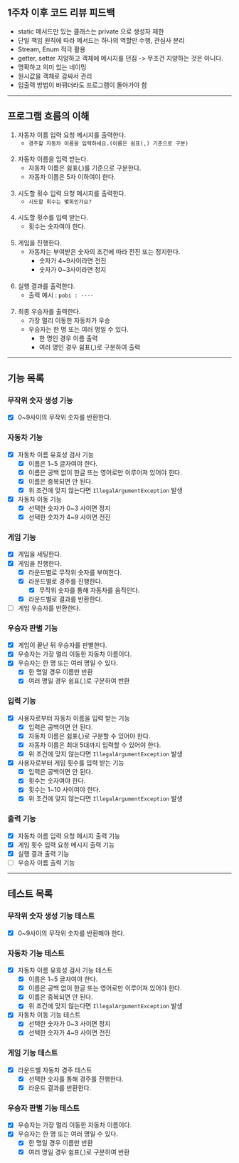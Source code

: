 ## 1주차 이후 코드 리뷰 피드백

- static 메서드만 있는 클래스는 private 으로 생성자 제한
- 단일 책임 원칙에 따라 메서드는 하나의 역할만 수행, 관심사 분리
- Stream, Enum 적극 활용
- getter, setter 지양하고 객체에 메시지를 던짐 -> 무조건 지양하는 것은 아니다.
- 명확하고 의미 있는 네이밍
- 원시값을 객체로 감싸서 관리
- 입출력 방법이 바뀌더라도 프로그램이 돌아가야 함

---

## 프로그램 흐름의 이해

1. 자동차 이름 입력 요청 메시지를 출력한다.
    - `경주할 자동차 이름을 입력하세요.(이름은 쉼표(,) 기준으로 구분)`
      <br><br>
2. 자동차 이름을 입력 받는다.
    - 자동차 이름은 쉼표(,)를 기준으로 구분한다.
    - 자동차 이름은 5자 이하여야 한다.
      <br><br>
3. 시도할 횟수 입력 요청 메시지를 출력한다.
    - `시도할 회수는 몇회인가요?`
      <br><br>
4. 시도할 횟수를 입력 받는다.
    - 횟수는 숫자여야 한다.
      <br><br>
5. 게임을 진행한다.
    - 자동차는 부여받은 숫자의 조건에 따라 전진 또는 정지한다.
        - 숫자가 4~9사이라면 전진
        - 숫자가 0~3사이라면 정지
          <br><br>
6. 실행 결과를 출력한다.
    - 출력 예시 : `pobi : ----`
      <br><br>
7. 최종 우승자를 출력한다.
    - 가장 멀리 이동한 자동차가 우승
    - 우승자는 한 명 또는 여러 명일 수 있다.
        - 한 명인 경우 이름 출력
        - 여러 명인 경우 쉼표(,)로 구분하여 출력

---

## 기능 목록

### 무작위 숫자 생성 기능
- [X] 0~9사이의 무작위 숫자를 반환한다.

### 자동차 기능
- [X] 자동차 이름 유효성 검사 기능
    - [X] 이름은 1~5 글자여야 한다.
    - [X] 이름은 공백 없이 한글 또는 영어로만 이루어져 있어야 한다.
    - [X] 이름은 중복되면 안 된다.
    - [X] 위 조건에 맞지 않는다면 `IllegalArgumentException` 발생
- [X] 자동차 이동 기능
    - [X] 선택한 숫자가 0~3 사이면 정지
    - [X] 선택한 숫자가 4~9 사이면 전진

### 게임 기능
- [X] 게임을 세팅한다.
- [X] 게임을 진행한다.
  - [X] 라운드별로 무작위 숫자를 부여한다.
  - [X] 라운드별로 경주를 진행한다.
    - [X] 무작위 숫자를 통해 자동차를 움직인다.
  - [X] 라운드별로 결과를 반환한다.
- [ ] 게임 우승자를 반환한다.

### 우승자 판별 기능
- [X] 게임이 끝난 뒤 우승자를 판별한다.
- [X] 우승자는 가장 멀리 이동한 자동차 이름이다.
- [X] 우승자는 한 명 또는 여러 명일 수 있다.
    - [X] 한 명일 경우 이름만 반환
    - [X] 여러 명일 경우 쉼표(,)로 구분하여 반환

### 입력 기능
- [X] 사용자로부터 자동차 이름을 입력 받는 기능
    - [X] 입력은 공백이면 안 된다.
    - [X] 자동차 이름은 쉼표(,)로 구분할 수 있어야 한다.
    - [X] 자동차 이름은 최대 5대까지 입력할 수 있어야 한다.
    - [X] 위 조건에 맞지 않는다면 `IllegalArgumentException` 발생
- [X] 사용자로부터 게임 횟수를 입력 받는 기능
    - [X] 입력은 공백이면 안 된다.
    - [X] 횟수는 숫자여야 한다.
    - [X] 횟수는 1~10 사이여야 한다.
    - [X] 위 조건에 맞지 않는다면 `IllegalArgumentException` 발생

### 출력 기능
- [X] 자동차 이름 입력 요청 메시지 출력 기능
- [X] 게임 횟수 입력 요청 메시지 출력 기능
- [X] 실행 결과 출력 기능
- [ ] 우승자 이름 출력 기능

---

## 테스트 목록

### 무작위 숫자 생성 기능 테스트
- [X] 0~9사이의 무작위 숫자를 반환해야 한다.

### 자동차 기능 테스트
- [X] 자동차 이름 유효성 검사 기능 테스트
    - [X] 이름은 1~5 글자여야 한다.
    - [X] 이름은 공백 없이 한글 또는 영어로만 이루어져 있어야 한다.
    - [X] 이름은 중복되면 안 된다.
    - [X] 위 조건에 맞지 않는다면 `IllegalArgumentException` 발생
- [X] 자동차 이동 기능 테스트
    - [X] 선택한 숫자가 0~3 사이면 정지
    - [X] 선택한 숫자가 4~9 사이면 전진

### 게임 기능 테스트
- [X] 라운드별 자동차 경주 테스트
    - [X] 선택한 숫자를 통해 경주를 진행한다.
    - [X] 라운드 결과를 반환한다.

### 우승자 판별 기능 테스트
- [X] 우승자는 가장 멀리 이동한 자동차 이름이다.
- [X] 우승자는 한 명 또는 여러 명일 수 있다.
    - [X] 한 명일 경우 이름만 반환
    - [X] 여러 명일 경우 쉼표(,)로 구분하여 반환